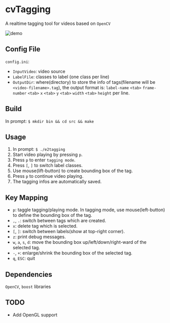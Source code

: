 # cvTagging
A realtime tagging tool for videos based on `OpenCV`

![demo](demo.gif)


## Config File
`config.ini`:

* `InputVideo`: video source
* `LabelFile`: classes to label (one class per line)
* `OutputDir`: where(directory) to store the info of tags(filename will be `<video-filename>.tag`), the output format is: `label-name` `<tab>` `frame-number` `<tab>` `x` `<tab>` `y` `<tab>` `width` `<tab>` `height` per line.

## Build
In prompt: `$ mkdir bin && cd src && make`


## Usage
1. In prompt: `$ ./e2tagging`
2. Start video playing by pressing `p`.
3. Press `p` to enter `tagging mode`.
3. Press `[`, `]` to switch label classes.
4. Use mouse(lift-button) to create bounding box of the tag.
5. Press `p` to continue video playing.
6. The tagging infos are automatically saved.


## Key Mapping
* `p`: taggle tagging/playing mode. In tagging mode, use mouse(left-button) to define the bounding box of the tag.
* `,`, `.`: switch between tags which are created.
* `x`: delete tag which is selected.
* `[`, `]`: switch between labels(show at top-right corner).
* `z`: print debug messages.
* `w`, `a`, `s`, `d`: move the bounding box up/left/down/right-ward of the selected tag.
* `-`, `+`: enlarge/shrink the bounding box of the selected tag.
* `q`, `ESC`: quit


## Dependencies
`OpenCV`, `boost` libraries


## TODO
* Add OpenGL support

